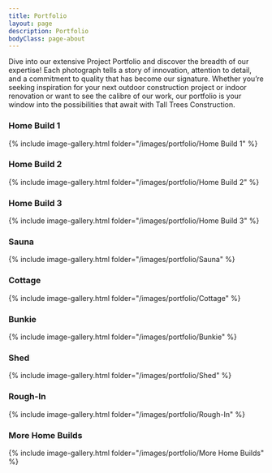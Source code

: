 ```yaml
---
title: Portfolio
layout: page
description: Portfolio
bodyClass: page-about
---
```


Dive into our extensive Project Portfolio and discover the breadth of our expertise! Each photograph tells a story of innovation, attention to detail, and a commitment to quality that has become our signature. Whether you’re seeking inspiration for your next outdoor construction project or indoor renovation or want to see the calibre of our work, our portfolio is your window into the possibilities that await with Tall Trees Construction.

### Home Build 1
{% include image-gallery.html folder="/images/portfolio/Home Build 1" %}

### Home Build 2
{% include image-gallery.html folder="/images/portfolio/Home Build 2" %}

### Home Build 3
{% include image-gallery.html folder="/images/portfolio/Home Build 3" %}

### Sauna
{% include image-gallery.html folder="/images/portfolio/Sauna" %}

### Cottage
{% include image-gallery.html folder="/images/portfolio/Cottage" %}

### Bunkie
{% include image-gallery.html folder="/images/portfolio/Bunkie" %}

### Shed
{% include image-gallery.html folder="/images/portfolio/Shed" %}

### Rough-In
{% include image-gallery.html folder="/images/portfolio/Rough-In" %}

### More Home Builds
{% include image-gallery.html folder="/images/portfolio/More Home Builds" %}

